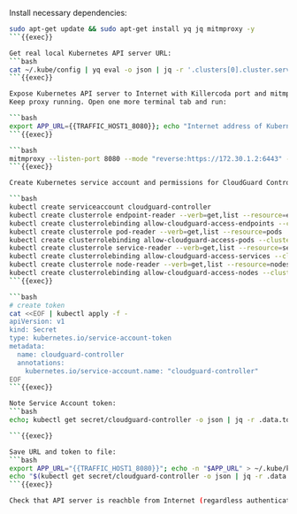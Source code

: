 
Install necessary dependencies:

```bash
sudo apt-get update && sudo apt-get install yq jq mitmproxy -y
```{{exec}}

Get real local Kubernetes API server URL:
```bash
cat ~/.kube/config | yq eval -o json | jq -r '.clusters[0].cluster.server'
```{{exec}}

Expose Kubernetes API server to Internet with Killercoda port and mitmproxy. 
Keep proxy running. Open one more terminal tab and run:

```bash
export APP_URL={{TRAFFIC_HOST1_8080}}; echo "Internet address of Kubernetes API is $APP_URL - take note"; read -p "Press enter to continue"
```{{exec}}

```bash
mitmproxy --listen-port 8080 --mode "reverse:https://172.30.1.2:6443" --ssl-insecure
```{{exec}}

Create Kubernetes service account and permissions for CloudGuard Controller to access Kubernetes API:

```bash
kubectl create serviceaccount cloudguard-controller
kubectl create clusterrole endpoint-reader --verb=get,list --resource=endpoints
kubectl create clusterrolebinding allow-cloudguard-access-endpoints --clusterrole=endpoint-reader --serviceaccount=default:cloudguard-controller
kubectl create clusterrole pod-reader --verb=get,list --resource=pods
kubectl create clusterrolebinding allow-cloudguard-access-pods --clusterrole=pod-reader --serviceaccount=default:cloudguard-controller
kubectl create clusterrole service-reader --verb=get,list --resource=services
kubectl create clusterrolebinding allow-cloudguard-access-services --clusterrole=service-reader --serviceaccount=default:cloudguard-controller
kubectl create clusterrole node-reader --verb=get,list --resource=nodes
kubectl create clusterrolebinding allow-cloudguard-access-nodes --clusterrole=node-reader --serviceaccount=default:cloudguard-controller
```{{exec}}

```bash
# create token
cat <<EOF | kubectl apply -f -
apiVersion: v1
kind: Secret
type: kubernetes.io/service-account-token
metadata:
  name: cloudguard-controller
  annotations:
    kubernetes.io/service-account.name: "cloudguard-controller"
EOF
```{{exec}}

Note Service Account token:
```bash
echo; kubectl get secret/cloudguard-controller -o json | jq -r .data.token | base64 -d ; echo; echo

```{{exec}}

Save URL and token to file:
```bash
export APP_URL="{{TRAFFIC_HOST1_8080}}"; echo -n "$APP_URL" > ~/.kube/k8s-api-url
echo "$(kubectl get secret/cloudguard-controller -o json | jq -r .data.token | base64 -d)" > ~/.kube/k8s-api-token
```{{exec}}

Check that API server is reachble from Internet (regardless authentication): {{TRAFFIC_HOST1_8080}}
